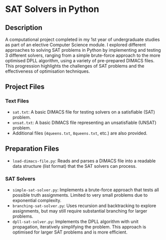 # SAT Solvers in Python

## Description
A computational project completed in my 1st year of undergraduate studies as part of an elective Computer Science module. I explored different approaches to solving SAT problems in Python by implementing and testing 3 different solvers, ranging from a simple brute-force approach to the more optimised DPLL algorithm, using a variety of pre-prepared DIMACS files. This progression highlights the challenges of SAT problems and the effectiveness of optimisation techniques.

## Project Files

### Text Files
- `sat.txt`: A basic DIMACS file for testing solvers on a satisfiable (SAT) problem.
- `unsat.txt`: A basic DIMACS file representing an unsatisfiable (UNSAT) problem.
- Additional files (`4queens.txt`, `8queens.txt`, etc.) are also provided.

## Preparation Files
- `load-dimacs-file.py`: Reads and parses a DIMACS file into a readable data structure (list format) that the SAT solvers can process.

### SAT Solvers
- `simple-sat-solver.py`: Implements a brute-force approach that tests all possible truth assignments. Limited to very small problems due to exponential complexity.
- `branching-sat-solver.py`: Uses recursion and backtracking to explore assignments, but may still require substantial branching for larger problems.
- `dpll-sat-solver.py`: Implements the DPLL algorithm with unit propagation, iteratively simplifying the problem. This approach is optimised for larger SAT problems and is more efficient.

